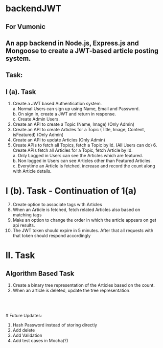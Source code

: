 # backendJWT
## For Vumonic

## An app backend in Node.js, Express.js and Mongoose to create a JWT-based article posting system.

## Task:

## I (a). Task

1. Create a JWT based Authentication system.<br>
  a. Normal Users can sign up using Name, Email and Password. <br>
  b. On sign in, create a JWT and return in response. <br>
  c. Create Admin Users. <br>
2. Create an API to create a Topic (Name, Image) (Only Admin)
3. Create an API to create Articles for a Topic (Title, Image, Content, isFeatured) (Only Admin)
4. Create an API to update Articles (Only Admin)
5. Create APIs to fetch all Topics, fetch a Topic by Id. (All Users can do) 6. Create APIs fetch all Articles for a Topic, fetch Article by Id. <br>
  a. Only Logged in Users can see the Articles which are featured. <br>
  b. Non logged in Users can see Articles other than Featured Articles. <br>
  c. Everytime an Article is fetched, increase and record the count along with Article details. <br>

# I (b). Task - Continuation of 1(a)

7. Create option to associate tags with Articles
8. When an Article is fetched, fetch related Articles also based on matching tags 
9. Make an option to change the order in which the article appears on get api results.
10. The JWT token should expire in 5 minutes. After that all requests with that token should respond accordingly

# II. Task

## Algorithm Based Task

1. Create a binary tree representation of the Articles based on the count. 
2. When an article is deleted, update the tree representation.
<br />
<br />
<br />
# Future Updates:

1. Hash Password instead of storing directly
2. Add delete
3. Add Validation
4. Add test cases in Mocha(?)
